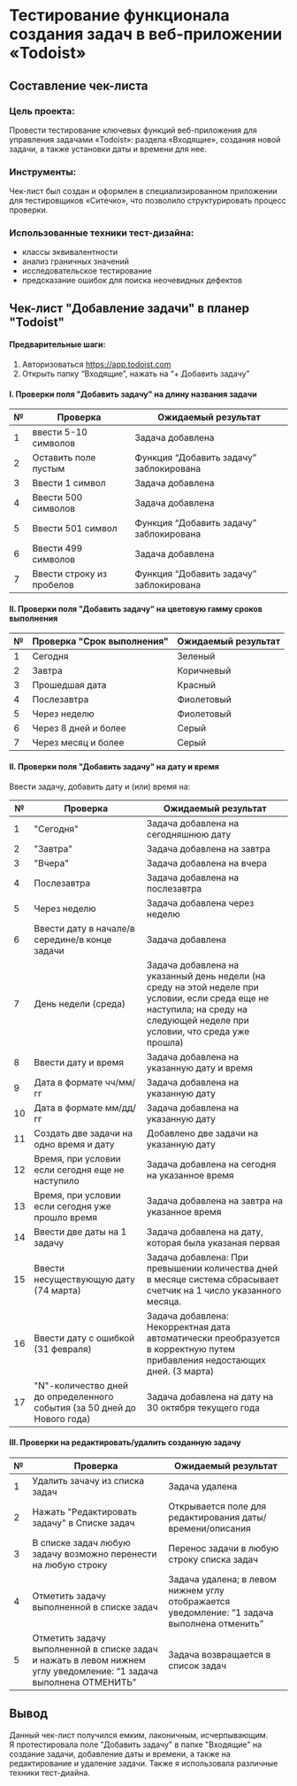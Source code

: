 # Тестирование функционала создания задач в веб-приложении «Todoist» 
## Составление чек-листа

### Цель проекта:

Провести тестирование ключевых функций веб-приложения для управления задачами «Todoist»: раздела «Входящие», создания
новой задачи, а также установки даты и времени для нее.

### Инструменты:

Чек-лист был создан и оформлен в специализированном приложении для тестировщиков «Ситечко», что позволило
структурировать процесс проверки.

### Использованные техники тест-дизайна:

* классы эквивалентности
* анализ граничных значений
* исследовательское тестирование
* предсказание ошибок для поиска неочевидных дефектов

## Чек-лист "Добавление задачи" в планер "Todoist"

#### Предварительные шаги:

1. Авторизоваться https://app.todoist.com
2. Открыть папку “Входящие”, нажать на “+ Добавить задачу”

#### I. Проверки поля "Добавить задачу" на длину названия задачи

| № | Проверка                  | Ожидаемый результат                     |
|---|---------------------------|-----------------------------------------|
| 1 | ввести 5-10 символов      | Задача добавлена                        |
| 2 | Оставить поле пустым      | Функция “Добавить задачу” заблокирована |
| 3 | Ввести 1 символ           | Задача добавлена                        |
| 4 | Ввести 500 символов       | Задача добавлена                        |
| 5 | Ввести 501 символ         | Функция “Добавить задачу” заблокирована |
| 6 | Ввести 499 символов       | Задача добавлена                        |
| 7 | Ввести строку из пробелов | Функция “Добавить задачу” заблокирована |

#### II. Проверки поля "Добавить задачу" на цветовую гамму сроков выполнения

| № | Проверка "Срок выполнения" | Ожидаемый результат |
|---|----------------------------|---------------------|
| 1 | Сегодня                    | Зеленый             |
| 2 | Завтра                     | Коричневый          |
| 3 | Прошедшая дата             | Красный             |
| 4 | Послезавтра                | Фиолетовый          |
| 5 | Через неделю               | Фиолетовый          |
| 6 | Через 8 дней и более       | Серый               |
| 7 | Через месяц и более        | Серый               |

#### II. Проверки поля "Добавить задачу" на дату и время

Ввести задачу, добавить дату и (или) время на:

| №  | Проверка                                                                 | Ожидаемый результат                                                                                                                                                          |
|----|--------------------------------------------------------------------------|------------------------------------------------------------------------------------------------------------------------------------------------------------------------------|
| 1  | "Сегодня"                                                                | Задача добавлена на сегодняшнюю дату                                                                                                                                         |
| 2  | "Завтра"                                                                 | Задача добавлена на завтра                                                                                                                                                   |
| 3  | "Вчера"                                                                  | Задача добавлена на вчера                                                                                                                                                    |
| 4  | Послезавтра                                                              | Задача добавлена на послезавтра                                                                                                                                              |
| 5  | Через неделю                                                             | Задача добавлена через неделю                                                                                                                                                |
| 6  | Ввести дату в начале/в середине/в конце задачи                           | Задача добавлена                                                                                                                                                             |
| 7  | День недели (среда)                                                      | Задача добавлена на указанный день недели (на среду на этой неделе при условии, если среда еще не наступила; на среду на следующей неделе при условии, что среда уже прошла) |
| 8  | Ввести дату и время                                                      | Задача добавлена на указанную дату и время                                                                                                                                   |
| 9  | Дата в формате чч/мм/гг                                                  | Задача добавлена на указанную дату                                                                                                                                           |
| 10 | Дата в формате мм/дд/гг                                                  | Задача добавлена на указанную дату                                                                                                                                           |
| 11 | Создать две задачи на одно время и дату                                  | Добавлено две задачи на указанную дату                                                                                                                                       |
| 12 | Время, при условии если сегодня еще не наступило                         | Задача добавлена на сегодня на указанное время                                                                                                                               |
| 13 | Время, при условии если сегодня уже прошло время                         | Задача добавлена на завтра на указанное время                                                                                                                                |
| 14 | Ввести две даты на 1 задачу                                              | Задача добавлена на дату, которая была указаная первая                                                                                                                       |
| 15 | Ввести несуществующую дату (74 марта)                                    | Задача добавлена: При превышении количества дней в месяце система сбрасывает счетчик на 1 число указанного месяца.                                                           |
| 16 | Ввести дату с ошибкой (31 февраля)                                       | Задача добавлена: Некорректная дата автоматически преобразуется в корректную путем прибавления недостающих дней. (3 марта)                                                   |
| 17 | "N"-количество дней до определенного события (за 50 дней до Нового года) | Задача добавлена на дату на 30 октября текущего года                                                                                                                         |

#### III. Проверки на редактировать/удалить созданную задачу

| № | Проверка                                                                                                           | Ожидаемый результат                                                                         |
|---|--------------------------------------------------------------------------------------------------------------------|---------------------------------------------------------------------------------------------|
| 1 | Удалить зачачу из списка задач                                                                                     | Задача удалена                                                                              |
| 2 | Нажать "Редактировать задачу" в Списке задач                                                                       | Открывается поле для редактирования даты/времени/описания                                   |
| 3 | В списке задач любую задачу возможно перенести на любую строку                                                     | Перенос задачи в любую строку списка задач                                                  |
| 4 | Отметить задачу выполненной в списке задач                                                                         | Задача удалена; в левом нижнем углу отображается уведомление: “1 задача выполнена отменить” |
| 5 | Отметить задачу выполненной в списке задач и нажать в левом нижнем углу уведомление: “1 задача выполнена ОТМЕНИТЬ” | Задача возвращается в список задач                                                          |

## Вывод 
Данный чек-лист получился емким, лаконичным, исчерпывающим.  
Я протестировала поле "Добавить задачу" в папке "Входящие" на создание задачи, добавление даты и времени, а также на редактирование и удаление задачи. 
Также я использовала различные техники тест-диайна.